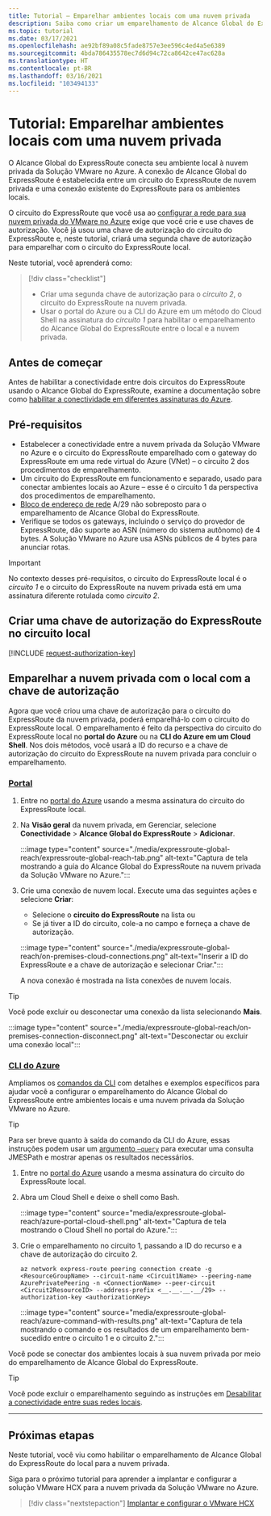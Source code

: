 ```yaml
---
title: Tutorial – Emparelhar ambientes locais com uma nuvem privada
description: Saiba como criar um emparelhamento de Alcance Global do ExpressRoute com uma nuvem privada em uma Solução VMware no Azure.
ms.topic: tutorial
ms.date: 03/17/2021
ms.openlocfilehash: ae92bf89a08c5fade8757e3ee596c4ed4a5e6389
ms.sourcegitcommit: 4bda786435578ec7d6d94c72ca8642ce47ac628a
ms.translationtype: HT
ms.contentlocale: pt-BR
ms.lasthandoff: 03/16/2021
ms.locfileid: "103494133"
---
```

# <a name="tutorial-peer-on-premises-environments-to-a-private-cloud"></a>Tutorial: Emparelhar ambientes locais com uma nuvem privada

O Alcance Global do ExpressRoute conecta seu ambiente local à nuvem privada da Solução VMware no Azure. A conexão de Alcance Global do ExpressRoute é estabelecida entre um circuito do ExpressRoute de nuvem privada e uma conexão existente do ExpressRoute para os ambientes locais. 

O circuito do ExpressRoute que você usa ao [configurar a rede para sua nuvem privada do VMware no Azure](tutorial-configure-networking.md) exige que você crie e use chaves de autorização.  Você já usou uma chave de autorização do circuito do ExpressRoute e, neste tutorial, criará uma segunda chave de autorização para emparelhar com o circuito do ExpressRoute local.

Neste tutorial, você aprenderá como:

> [!div class="checklist"]
> * Criar uma segunda chave de autorização para o _circuito 2_, o circuito do ExpressRoute na nuvem privada.
> * Usar o portal do Azure ou a CLI do Azure em um método do Cloud Shell na assinatura do _circuito 1_ para habilitar o emparelhamento do Alcance Global do ExpressRoute entre o local e a nuvem privada.


## <a name="before-you-begin"></a>Antes de começar

Antes de habilitar a conectividade entre dois circuitos do ExpressRoute usando o Alcance Global do ExpressRoute, examine a documentação sobre como [habilitar a conectividade em diferentes assinaturas do Azure](../expressroute/expressroute-howto-set-global-reach-cli.md#enable-connectivity-between-expressroute-circuits-in-different-azure-subscriptions).  

## <a name="prerequisites"></a>Pré-requisitos

- Estabelecer a conectividade entre a nuvem privada da Solução VMware no Azure e o circuito do ExpressRoute emparelhado com o gateway do ExpressRoute em uma rede virtual do Azure (VNet) – o circuito 2 dos procedimentos de emparelhamento.
- Um circuito do ExpressRoute em funcionamento e separado, usado para conectar ambientes locais ao Azure – esse é o circuito 1 da perspectiva dos procedimentos de emparelhamento.
- [Bloco de endereço de rede](../expressroute/expressroute-routing.md#ip-addresses-used-for-peerings) A/29 não sobreposto para o emparelhamento de Alcance Global do ExpressRoute.
- Verifique se todos os gateways, incluindo o serviço do provedor de ExpressRoute, dão suporte ao ASN (número do sistema autônomo) de 4 bytes. A Solução VMware no Azure usa ASNs públicos de 4 bytes para anunciar rotas.

>[!IMPORTANT]
>No contexto desses pré-requisitos, o circuito do ExpressRoute local é o _circuito 1_ e o circuito do ExpressRoute na nuvem privada está em uma assinatura diferente rotulada como _circuito 2_.

## <a name="create-an-expressroute-authorization-key-in-the-on-premises-circuit"></a>Criar uma chave de autorização do ExpressRoute no circuito local

[!INCLUDE [request-authorization-key](includes/request-authorization-key.md)]
 
## <a name="peer-private-cloud-to-on-premises-with-authorization-key"></a>Emparelhar a nuvem privada com o local com a chave de autorização
Agora que você criou uma chave de autorização para o circuito do ExpressRoute da nuvem privada, poderá emparelhá-lo com o circuito do ExpressRoute local. O emparelhamento é feito da perspectiva do circuito do ExpressRoute local no **portal do Azure** ou na **CLI do Azure em um Cloud Shell**. Nos dois métodos, você usará a ID do recurso e a chave de autorização do circuito do ExpressRoute na nuvem privada para concluir o emparelhamento.

### <a name="portal"></a>[Portal](#tab/azure-portal)
 
1. Entre no [portal do Azure](https://portal.azure.com) usando a mesma assinatura do circuito do ExpressRoute local.

1. Na **Visão geral** da nuvem privada, em Gerenciar, selecione **Conectividade** > **Alcance Global do ExpressRoute** > **Adicionar**.

    :::image type="content" source="./media/expressroute-global-reach/expressroute-global-reach-tab.png" alt-text="Captura de tela mostrando a guia do Alcance Global do ExpressRoute na nuvem privada da Solução VMware no Azure.":::

1. Crie uma conexão de nuvem local. Execute uma das seguintes ações e selecione **Criar**:

   - Selecione o **circuito do ExpressRoute** na lista ou
   - Se já tiver a ID do circuito, cole-a no campo e forneça a chave de autorização.

   :::image type="content" source="./media/expressroute-global-reach/on-premises-cloud-connections.png" alt-text="Inserir a ID do ExpressRoute e a chave de autorização e selecionar Criar.":::   
   
   A nova conexão é mostrada na lista conexões de nuvem locais.

>[!TIP]
>Você pode excluir ou desconectar uma conexão da lista selecionando **Mais**.  
>
> :::image type="content" source="./media/expressroute-global-reach/on-premises-connection-disconnect.png" alt-text="Desconectar ou excluir uma conexão local":::

### <a name="azure-cli"></a>[CLI do Azure](#tab/azure-cli)

Ampliamos os [comandos da CLI](../expressroute/expressroute-howto-set-global-reach-cli.md) com detalhes e exemplos específicos para ajudar você a configurar o emparelhamento do Alcance Global do ExpressRoute entre ambientes locais e uma nuvem privada da Solução VMware no Azure.

>[!TIP]
>Para ser breve quanto à saída do comando da CLI do Azure, essas instruções podem usar um [argumento `–query`](https://docs.microsoft.com/cli/azure/query-azure-cli) para executar uma consulta JMESPath e mostrar apenas os resultados necessários.

1. Entre no [portal do Azure](https://portal.azure.com) usando a mesma assinatura do circuito do ExpressRoute local. 

1. Abra um Cloud Shell e deixe o shell como Bash.

   :::image type="content" source="media/expressroute-global-reach/azure-portal-cloud-shell.png" alt-text="Captura de tela mostrando o Cloud Shell no portal do Azure.":::

1. Crie o emparelhamento no circuito 1, passando a ID do recurso e a chave de autorização do circuito 2. 

   ```azurecli-interactive
   az network express-route peering connection create -g <ResourceGroupName> --circuit-name <Circuit1Name> --peering-name AzurePrivatePeering -n <ConnectionName> --peer-circuit <Circuit2ResourceID> --address-prefix <__.__.__.__/29> --authorization-key <authorizationKey>
   ```

   :::image type="content" source="media/expressroute-global-reach/azure-command-with-results.png" alt-text="Captura de tela mostrando o comando e os resultados de um emparelhamento bem-sucedido entre o circuito 1 e o circuito 2.":::

Você pode se conectar dos ambientes locais à sua nuvem privada por meio do emparelhamento de Alcance Global do ExpressRoute.

>[!TIP]
>Você pode excluir o emparelhamento seguindo as instruções em [Desabilitar a conectividade entre suas redes locais](../expressroute/expressroute-howto-set-global-reach-cli.md#disable-connectivity-between-your-on-premises-networks).


---

## <a name="next-steps"></a>Próximas etapas

Neste tutorial, você viu como habilitar o emparelhamento de Alcance Global do ExpressRoute do local para a nuvem privada. 

Siga para o próximo tutorial para aprender a implantar e configurar a solução VMware HCX para a nuvem privada da Solução VMware no Azure.

> [!div class="nextstepaction"]
> [Implantar e configurar o VMware HCX](tutorial-deploy-vmware-hcx.md)


<!-- LINKS - external-->

<!-- LINKS - internal -->
